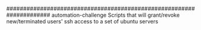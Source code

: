 ##################################################################### automation-challenge
Scripts that will grant/revoke new/terminated users' ssh access to a set of ubuntu servers
